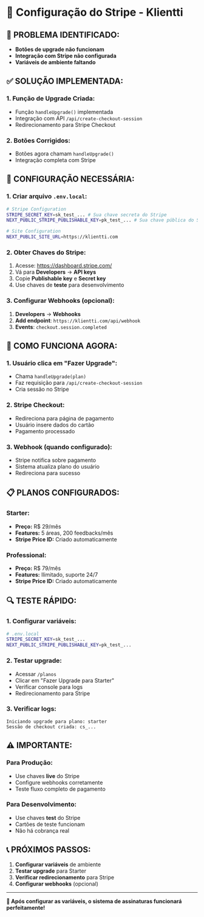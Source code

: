 # 🔧 Configuração do Stripe - Klientti

## 🚨 PROBLEMA IDENTIFICADO:
- **Botões de upgrade não funcionam**
- **Integração com Stripe não configurada**
- **Variáveis de ambiente faltando**

## ✅ SOLUÇÃO IMPLEMENTADA:

### **1. Função de Upgrade Criada:**
- Função `handleUpgrade()` implementada
- Integração com API `/api/create-checkout-session`
- Redirecionamento para Stripe Checkout

### **2. Botões Corrigidos:**
- Botões agora chamam `handleUpgrade()`
- Integração completa com Stripe

## 🔑 CONFIGURAÇÃO NECESSÁRIA:

### **1. Criar arquivo `.env.local`:**
```bash
# Stripe Configuration
STRIPE_SECRET_KEY=sk_test_... # Sua chave secreta do Stripe
NEXT_PUBLIC_STRIPE_PUBLISHABLE_KEY=pk_test_... # Sua chave pública do Stripe

# Site Configuration
NEXT_PUBLIC_SITE_URL=https://klientti.com
```

### **2. Obter Chaves do Stripe:**
1. Acesse: https://dashboard.stripe.com/
2. Vá para **Developers** → **API keys**
3. Copie **Publishable key** e **Secret key**
4. Use chaves de **teste** para desenvolvimento

### **3. Configurar Webhooks (opcional):**
1. **Developers** → **Webhooks**
2. **Add endpoint**: `https://klientti.com/api/webhook`
3. **Events**: `checkout.session.completed`

## 🚀 COMO FUNCIONA AGORA:

### **1. Usuário clica em "Fazer Upgrade":**
- Chama `handleUpgrade(plan)`
- Faz requisição para `/api/create-checkout-session`
- Cria sessão no Stripe

### **2. Stripe Checkout:**
- Redireciona para página de pagamento
- Usuário insere dados do cartão
- Pagamento processado

### **3. Webhook (quando configurado):**
- Stripe notifica sobre pagamento
- Sistema atualiza plano do usuário
- Redireciona para sucesso

## 📋 PLANOS CONFIGURADOS:

### **Starter:**
- **Preço:** R$ 29/mês
- **Features:** 5 áreas, 200 feedbacks/mês
- **Stripe Price ID:** Criado automaticamente

### **Professional:**
- **Preço:** R$ 79/mês
- **Features:** Ilimitado, suporte 24/7
- **Stripe Price ID:** Criado automaticamente

## 🔍 TESTE RÁPIDO:

### **1. Configurar variáveis:**
```bash
# .env.local
STRIPE_SECRET_KEY=sk_test_...
NEXT_PUBLIC_STRIPE_PUBLISHABLE_KEY=pk_test_...
```

### **2. Testar upgrade:**
- Acessar `/planos`
- Clicar em "Fazer Upgrade para Starter"
- Verificar console para logs
- Redirecionamento para Stripe

### **3. Verificar logs:**
```
Iniciando upgrade para plano: starter
Sessão de checkout criada: cs_...
```

## ⚠️ IMPORTANTE:

### **Para Produção:**
- Use chaves **live** do Stripe
- Configure webhooks corretamente
- Teste fluxo completo de pagamento

### **Para Desenvolvimento:**
- Use chaves **test** do Stripe
- Cartões de teste funcionam
- Não há cobrança real

## 📞 PRÓXIMOS PASSOS:

1. **Configurar variáveis** de ambiente
2. **Testar upgrade** para Starter
3. **Verificar redirecionamento** para Stripe
4. **Configurar webhooks** (opcional)

---

**🔧 Após configurar as variáveis, o sistema de assinaturas funcionará perfeitamente!**
